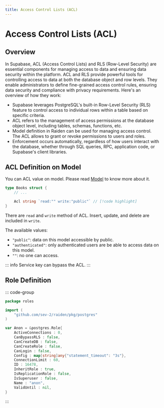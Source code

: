 ```yaml
---
title: Access Control Lists (ACL)
---
```


# Access Control Lists (ACL)

## Overview

In Supabase, ACL (Access Control Lists) and RLS (Row-Level Security) are essential components for managing access to data and ensuring data security within the platform. ACL and RLS provide powerful tools for controlling access to data at both the database object and row levels. They enable administrators to define fine-grained access control rules, ensuring data security and compliance with privacy requirements. Here's an overview of how they work:

- Supabase leverages PostgreSQL's built-in Row-Level Security (RLS) feature to control access to individual rows within a table based on specific criteria.
- ACL refers to the management of access permissions at the database object level, including tables, schemas, functions, etc.
- Model definition in Raiden can be used for managing access control. The ACL allows to grant or revoke permissions to users and roles.
- Enforcement occurs automatically, regardless of how users interact with the database, whether through SQL queries, RPC, application code, or Supabase's client libraries.

## ACL Definition on Model

You can ACL value on model. Please read [Model](/docs/model) to know more about it.

```go
type Books struct {
    // ...

    Acl string `read:"" write:"public"` // [!code highlight]
}
```

There are `read` and `write` method of ACL. Insert, update, and delete are included in `write`.

The available values:
- `"public"`: data on this model accessible by public.
- `"authenticated"`: only authenticated users are be able to access data on this model.
- `""`: no one can access.

::: info
Service key can bypass the ACL.
:::

## Role Definition

::: code-group

```go [internal/roles/anon.go]
package roles

import (
    "github.com/sev-2/raiden/pkg/postgres"
)

var Anon = &postgres.Role{
    ActiveConnections : 0,
    CanBypassRLS : false,
    CanCreateDB : false,
    CanCreateRole : false,
    CanLogin : false,
    Config : map[string]any{"statement_timeout": "3s"},
    ConnectionLimit : 60,
    ID : 16478,
    InheritRole : true,
    IsReplicationRole : false,
    IsSuperuser : false,
    Name : "anon",
    ValidUntil : nil,
}
```

:::
